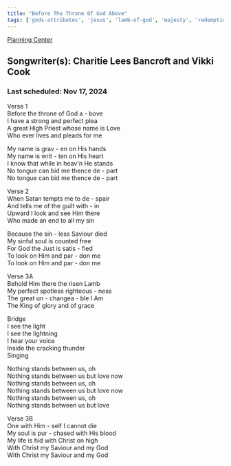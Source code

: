```yaml
---
title: "Before The Throne Of God Above"
tags: ['gods-attributes', 'jesus', 'lamb-of-god', 'majesty', 'redemption', 'savior', 'worship']
---
```


[Planning Center](https://services.planningcenteronline.com/songs/11913475)

## Songwriter(s): Charitie Lees Bancroft and Vikki Cook
### Last scheduled: Nov 17, 2024          

Verse 1  
Before the throne of God a - bove  
I have a strong and perfect plea  
A great High Priest whose name is Love  
Who ever lives and pleads for me  
  
My name is grav - en on His hands  
My name is writ - ten on His heart  
I know that while in heav'n He stands  
No tongue can bid me thence de - part  
No tongue can bid me thence de - part  
  
Verse 2  
When Satan tempts me to de - spair  
And tells me of the guilt with - in  
Upward I look and see Him there  
Who made an end to all my sin  
  
Because the sin - less Saviour died  
My sinful soul is counted free  
For God the Just is satis - fied  
To look on Him and par - don me  
To look on Him and par - don me  
  
  
Verse 3A  
Behold Him there the risen Lamb  
My perfect spotless righteous - ness  
The great un - changea - ble I Am  
The King of glory and of grace  
  
Bridge  
I see the light  
I see the lightning  
I hear your voice  
Inside the cracking thunder  
Singing  
  
Nothing stands between us, oh  
Nothing stands between us but love now  
Nothing stands between us, oh  
Nothing stands between us but love now  
Nothing stands between us, oh  
Nothing stands between us but love  
  
Verse 3B  
One with Him - self I cannot die  
My soul is pur - chased with His blood  
My life is hid with Christ on high  
With Christ my Saviour and my God  
With Christ my Saviour and my God
